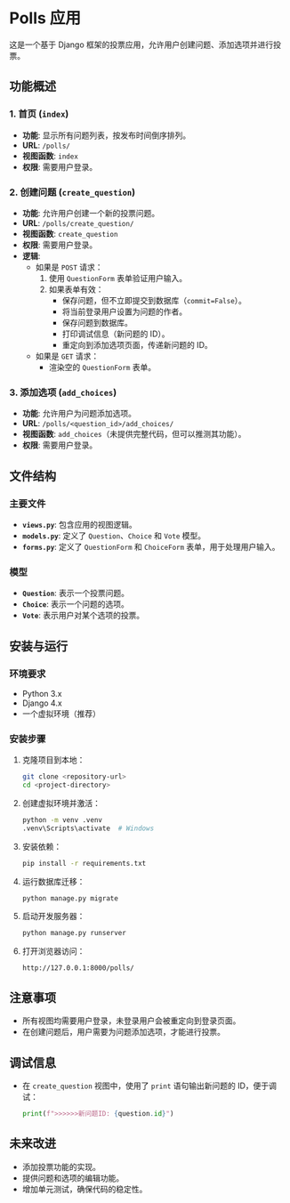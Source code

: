 
   # Polls 应用

   这是一个基于 Django 框架的投票应用，允许用户创建问题、添加选项并进行投票。

   ## 功能概述

   ### 1. 首页 (`index`)
   - **功能**: 显示所有问题列表，按发布时间倒序排列。
   - **URL**: `/polls/`
   - **视图函数**: `index`
   - **权限**: 需要用户登录。

   ### 2. 创建问题 (`create_question`)
   - **功能**: 允许用户创建一个新的投票问题。
   - **URL**: `/polls/create_question/`
   - **视图函数**: `create_question`
   - **权限**: 需要用户登录。
   - **逻辑**:
     - 如果是 `POST` 请求：
       1. 使用 `QuestionForm` 表单验证用户输入。
       2. 如果表单有效：
          - 保存问题，但不立即提交到数据库（`commit=False`）。
          - 将当前登录用户设置为问题的作者。
          - 保存问题到数据库。
          - 打印调试信息（新问题的 ID）。
          - 重定向到添加选项页面，传递新问题的 ID。
     - 如果是 `GET` 请求：
       - 渲染空的 `QuestionForm` 表单。

   ### 3. 添加选项 (`add_choices`)
   - **功能**: 允许用户为问题添加选项。
   - **URL**: `/polls/<question_id>/add_choices/`
   - **视图函数**: `add_choices`（未提供完整代码，但可以推测其功能）。
   - **权限**: 需要用户登录。

   ## 文件结构

   ### 主要文件
   - **`views.py`**: 包含应用的视图逻辑。
   - **`models.py`**: 定义了 `Question`、`Choice` 和 `Vote` 模型。
   - **`forms.py`**: 定义了 `QuestionForm` 和 `ChoiceForm` 表单，用于处理用户输入。

   ### 模型
   - **`Question`**: 表示一个投票问题。
   - **`Choice`**: 表示一个问题的选项。
   - **`Vote`**: 表示用户对某个选项的投票。

   ## 安装与运行

   ### 环境要求
   - Python 3.x
   - Django 4.x
   - 一个虚拟环境（推荐）

   ### 安装步骤
   1. 克隆项目到本地：
      ```bash
      git clone <repository-url>
      cd <project-directory>
      ```
   
   2. 创建虚拟环境并激活：
      ```bash
      python -m venv .venv
      .venv\Scripts\activate  # Windows
      ```
   
   3. 安装依赖：
      ```bash
      pip install -r requirements.txt
      ```
   
   4. 运行数据库迁移：
      ```bash
      python manage.py migrate
      ```
   
   5. 启动开发服务器：
      ```bash
      python manage.py runserver
      ```
   
   6. 打开浏览器访问：
      ```
      http://127.0.0.1:8000/polls/
      ```

   ## 注意事项
   - 所有视图均需要用户登录，未登录用户会被重定向到登录页面。
   - 在创建问题后，用户需要为问题添加选项，才能进行投票。

   ## 调试信息
   - 在 `create_question` 视图中，使用了 `print` 语句输出新问题的 ID，便于调试：
     ```python
     print(f">>>>>>新问题ID: {question.id}")
     ```

   ## 未来改进
   - 添加投票功能的实现。
   - 提供问题和选项的编辑功能。
   - 增加单元测试，确保代码的稳定性。